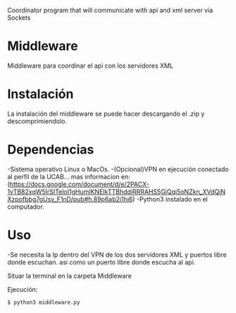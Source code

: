 Coordinator program that will communicate with api and xml server via Sockets

# Middleware

Middleware para coordinar el api con los servidores XML

# Instalación

La instalación del middleware se puede hacer descargando el .zip y descomprimiendolo.

# Dependencias

-Sistema operativo Linux o MacOs.
-(Opcional)VPN en ejecución conectado al perfil de la UCAB... mas informacion en:
(https://docs.google.com/document/d/e/2PACX-1vTB82xqW5IrSITeloI1gHumIKNEIkTTBhddiRRRAHS5GjQqi5oNZkn_XVdQiNXzpofbbg7gUsv_F1nD/pub#h.89p6ab2i1hj6)
-Python3 instalado en el computador.

# Uso

-Se necesita la Ip dentro del VPN de los dos servidores XML y puertos libre donde escuchan. asi como un puerto libre donde escucha al api.

Situar la terminal en la carpeta Middleware

Ejecución:

```
$ python3 middleware.py

```